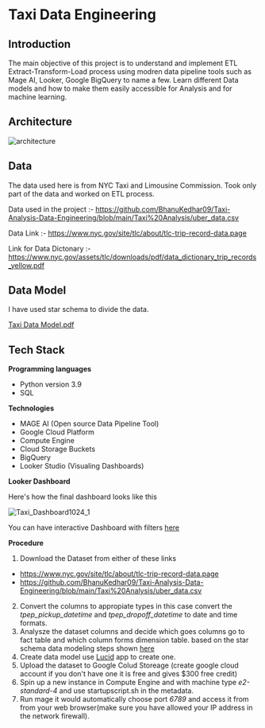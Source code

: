 # Taxi Data Engineering

## Introduction

The main objective of this project is to understand and implement ETL Extract-Transform-Load process using modren data pipeline tools such as Mage AI, Looker, Google BigQuery to name a few. Learn different Data models and how to make them easily accessible for Analysis and for machine learning.

## Architecture

![architecture](https://github.com/BhanuKedhar09/Taxi-Analysis-Data-Engineering/assets/112876951/f9e8cf12-7b5b-482c-9958-c6bd7a14e06a)

## Data

The data used here is from NYC Taxi and Limousine Commission. Took only part of the data and worked on ETL process. 

Data used in the project :- https://github.com/BhanuKedhar09/Taxi-Analysis-Data-Engineering/blob/main/Taxi%20Analysis/uber_data.csv

Data Link :- https://www.nyc.gov/site/tlc/about/tlc-trip-record-data.page

Link for Data Dictonary :- https://www.nyc.gov/assets/tlc/downloads/pdf/data_dictionary_trip_records_yellow.pdf


## Data Model

I have used star schema to divide the data.

[Taxi Data Model.pdf](https://github.com/BhanuKedhar09/Taxi-Analysis-Data-Engineering/files/11583064/Taxi.Data.Model.pdf)

## Tech Stack

**Programming languages**

- Python version 3.9
- SQL

**Technologies**

- MAGE AI (Open source Data Pipeline Tool)
- Google Cloud Platform
- Compute Engine
- Cloud Storage Buckets
- BigQuery
- Looker Studio (Visualing Dashboards)

**Looker Dashboard**

Here's how the final dashboard looks like this

![Taxi_Dashboard1024_1](https://github.com/BhanuKedhar09/Taxi-Analysis-Data-Engineering/assets/112876951/7842fe67-d776-457d-ac96-79268855a727)


You can have interactive Dashboard with filters [here](https://lookerstudio.google.com/reporting/5fc4ebdf-a7ec-4d6a-a54a-df5e16e98935)


**Procedure**

1. Download the Dataset from either of these links
- https://www.nyc.gov/site/tlc/about/tlc-trip-record-data.page
- https://github.com/BhanuKedhar09/Taxi-Analysis-Data-Engineering/blob/main/Taxi%20Analysis/uber_data.csv
2. Convert the columns to appropiate types in this case convert the *tpep_pickup_datetime* and *tpep_dropoff_datetime* to date and time formats.
3. Analysze the dataset columns and decide which goes columns go to fact table and which column forms dimension table. based on the star schema data modeling steps shown [here](https://learn.microsoft.com/en-us/power-bi/guidance/star-schema#star-schema-overview)
4. Create data model use [Lucid](https://lucid.app/) app to create one.
5. Upload the dataset to Google Colud Storeage (create google cloud account if you don't have one it is free and gives $300 free credit)
6. Spin up a new instance in Compute Engine and with machine type *e2-standard-4* and use startupscript.sh in the metadata.
7. Run mage it would automatically choose port *6789* and access it from from your web browser(make sure you have allowed your IP address in the network firewall).










